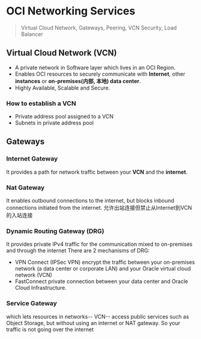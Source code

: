 
# OCI Networking Services


> Virtual Cloud Network, Gateways, Peering, VCN Security, Load Balancer

## Virtual Cloud Network (VCN)

- A private network in Software layer which lives in an OCI Region.
- Enables OCI resources to securely communicate with **Internet**, other **instances** or **on-premises(内部, 本地) data center**.
- Highly Available, Scalable and Secure.

### How to establish a VCN

- Private address pool assigned to a VCN
- Subnets in private address pool

## Gateways

### Internet Gateway 

It provides a path for network traffic between your **VCN** and the **internet**.

### Nat Gateway
It enables outbound connections to the internet, but blocks inbound connections initiated from the internet. 允许出站连接但禁止从Internet到VCN的入站连接

### Dynamic Routing Gateway (DRG)

It provides private IPv4 traffic for the communication mixed to on-premises and through the internet
There are 2 mechanisms of DRG:
- VPN Connect (IPSec VPN)
encrypt the traffic between your on-premises network (a data center or corporate LAN) and your Oracle virtual cloud network (VCN)
- FastConnect
private connection between your data center and Oracle Cloud Infrastructure.

### Service Gateway

which  lets  resources  in  networks--  VCN--  access  public  services  such  as  Object  Storage,  but  without  using  an  internet  or  NAT  gateway.  So  your  traffic  is  not  going  over  the  internet








<!--stackedit_data:
eyJoaXN0b3J5IjpbLTM5OTYzOTE3LC03MDU2NjIxODAsLTgwNz
g1MTA5NSwtOTMyMzgyNDU1LDE1MjUzMjM2NTMsMTEyNDgyODI2
MCw0MzA0ODU2OTFdfQ==
-->